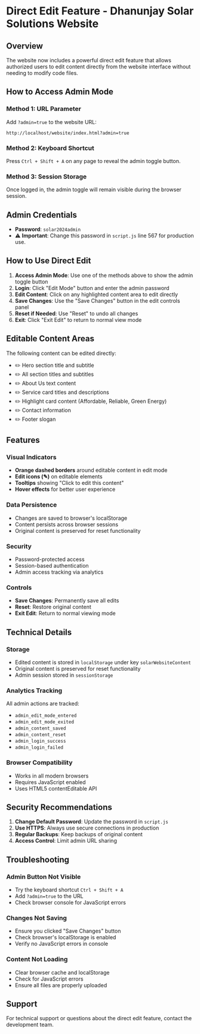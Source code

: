 # Direct Edit Feature - Dhanunjay Solar Solutions Website

## Overview
The website now includes a powerful direct edit feature that allows authorized users to edit content directly from the website interface without needing to modify code files.

## How to Access Admin Mode

### Method 1: URL Parameter
Add `?admin=true` to the website URL:
```
http://localhost/website/index.html?admin=true
```

### Method 2: Keyboard Shortcut
Press `Ctrl + Shift + A` on any page to reveal the admin toggle button.

### Method 3: Session Storage
Once logged in, the admin toggle will remain visible during the browser session.

## Admin Credentials
- **Password**: `solar2024admin`
- ⚠️ **Important**: Change this password in `script.js` line 567 for production use.

## How to Use Direct Edit

1. **Access Admin Mode**: Use one of the methods above to show the admin toggle button
2. **Login**: Click "Edit Mode" button and enter the admin password
3. **Edit Content**: Click on any highlighted content area to edit directly
4. **Save Changes**: Use the "Save Changes" button in the edit controls panel
5. **Reset if Needed**: Use "Reset" to undo all changes
6. **Exit**: Click "Exit Edit" to return to normal view mode

## Editable Content Areas

The following content can be edited directly:
- ✏️ Hero section title and subtitle
- ✏️ All section titles and subtitles
- ✏️ About Us text content
- ✏️ Service card titles and descriptions
- ✏️ Highlight card content (Affordable, Reliable, Green Energy)
- ✏️ Contact information
- ✏️ Footer slogan

## Features

### Visual Indicators
- **Orange dashed borders** around editable content in edit mode
- **Edit icons (✎)** on editable elements
- **Tooltips** showing "Click to edit this content"
- **Hover effects** for better user experience

### Data Persistence
- Changes are saved to browser's localStorage
- Content persists across browser sessions
- Original content is preserved for reset functionality

### Security
- Password-protected access
- Session-based authentication
- Admin access tracking via analytics

### Controls
- **Save Changes**: Permanently save all edits
- **Reset**: Restore original content
- **Exit Edit**: Return to normal viewing mode

## Technical Details

### Storage
- Edited content is stored in `localStorage` under key `solarWebsiteContent`
- Original content is preserved for reset functionality
- Admin session stored in `sessionStorage`

### Analytics Tracking
All admin actions are tracked:
- `admin_edit_mode_entered`
- `admin_edit_mode_exited`
- `admin_content_saved`
- `admin_content_reset`
- `admin_login_success`
- `admin_login_failed`

### Browser Compatibility
- Works in all modern browsers
- Requires JavaScript enabled
- Uses HTML5 contentEditable API

## Security Recommendations

1. **Change Default Password**: Update the password in `script.js`
2. **Use HTTPS**: Always use secure connections in production
3. **Regular Backups**: Keep backups of original content
4. **Access Control**: Limit admin URL sharing

## Troubleshooting

### Admin Button Not Visible
- Try the keyboard shortcut `Ctrl + Shift + A`
- Add `?admin=true` to the URL
- Check browser console for JavaScript errors

### Changes Not Saving
- Ensure you clicked "Save Changes" button
- Check browser's localStorage is enabled
- Verify no JavaScript errors in console

### Content Not Loading
- Clear browser cache and localStorage
- Check for JavaScript errors
- Ensure all files are properly uploaded

## Support
For technical support or questions about the direct edit feature, contact the development team.
